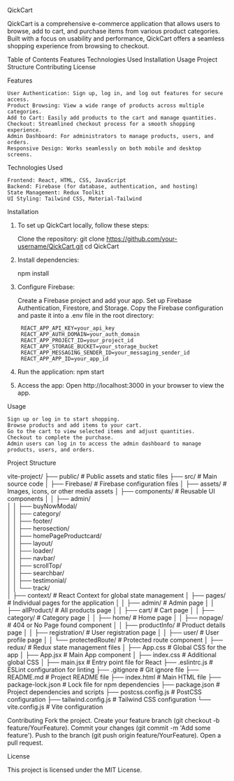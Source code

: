 QickCart

QickCart is a comprehensive e-commerce application that allows users to browse, add to cart, and purchase items from various product categories. Built with a focus on usability and performance, QickCart offers a seamless shopping experience from browsing to checkout.

Table of Contents
    Features
    Technologies Used
    Installation
    Usage
    Project Structure
    Contributing
    License

Features

    User Authentication: Sign up, log in, and log out features for secure access.
    Product Browsing: View a wide range of products across multiple categories.
    Add to Cart: Easily add products to the cart and manage quantities.
    Checkout: Streamlined checkout process for a smooth shopping experience.
    Admin Dashboard: For administrators to manage products, users, and orders.
    Responsive Design: Works seamlessly on both mobile and desktop screens.

Technologies Used

    Frontend: React, HTML, CSS, JavaScript
    Backend: Firebase (for database, authentication, and hosting)
    State Management: Redux Toolkit
    UI Styling: Tailwind CSS, Material-Tailwind

Installation

1. To set up QickCart locally, follow these steps:

    Clone the repository:
    git clone https://github.com/your-username/QickCart.git
    cd QickCart
   
3. Install dependencies:

   npm install
   
5. Configure Firebase:

    Create a Firebase project and add your app.
    Set up Firebase Authentication, Firestore, and Storage.
    Copy the Firebase configuration and paste it into a .env file in the root directory:

        REACT_APP_API_KEY=your_api_key
        REACT_APP_AUTH_DOMAIN=your_auth_domain
        REACT_APP_PROJECT_ID=your_project_id
        REACT_APP_STORAGE_BUCKET=your_storage_bucket
        REACT_APP_MESSAGING_SENDER_ID=your_messaging_sender_id
        REACT_APP_APP_ID=your_app_id

6. Run the application:
   npm start
   
7. Access the app:
   Open http://localhost:3000 in your browser to view the app.

Usage

    Sign up or log in to start shopping.
    Browse products and add items to your cart.
    Go to the cart to view selected items and adjust quantities.
    Checkout to complete the purchase.
    Admin users can log in to access the admin dashboard to manage products, users, and orders.

Project Structure

vite-project/
├── public/                       # Public assets and static files
├── src/                          # Main source code
│   ├── Firebase/                 # Firebase configuration files
│   ├── assets/                   # Images, icons, or other media assets
│   ├── components/               # Reusable UI components
│   │   ├── admin/                
│   │   ├── buyNowModal/          
│   │   ├── category/             
│   │   ├── footer/               
│   │   ├── herosection/          
│   │   ├── homePageProductcard/  
│   │   ├── layout/               
│   │   ├── loader/               
│   │   ├── navbar/               
│   │   ├── scrollTop/            
│   │   ├── searchbar/            
│   │   ├── testimonial/          
│   │   └── track/                
│   ├── context/                  # React Context for global state management
│   ├── pages/                    # Individual pages for the application
│   │   ├── admin/                # Admin page
│   │   ├── allProduct/           # All products page
│   │   ├── cart/                 # Cart page
│   │   ├── category/             # Category page
│   │   ├── home/                 # Home page
│   │   ├── nopage/               # 404 or No Page found component
│   │   ├── productInfo/          # Product details page
│   │   ├── registration/         # User registration page
│   │   ├── user/                 # User profile page
│   │   └── protectedRoute/       # Protected route component
│   ├── redux/                    # Redux state management files
│   ├── App.css                   # Global CSS for the app
│   ├── App.jsx                   # Main App component
│   ├── index.css                 # Additional global CSS
│   ├── main.jsx                  # Entry point file for React
├── .eslintrc.js                  # ESLint configuration for linting
├── .gitignore                    # Git ignore file
├── README.md                     # Project README file
├── index.html                    # Main HTML file
├── package-lock.json             # Lock file for npm dependencies
├── package.json                  # Project dependencies and scripts
├── postcss.config.js             # PostCSS configuration
├── tailwind.config.js            # Tailwind CSS configuration
└── vite.config.js                # Vite configuration


Contributing
Fork the project.
Create your feature branch (git checkout -b feature/YourFeature).
Commit your changes (git commit -m 'Add some feature').
Push to the branch (git push origin feature/YourFeature).
Open a pull request.

License

This project is licensed under the MIT License.








    

